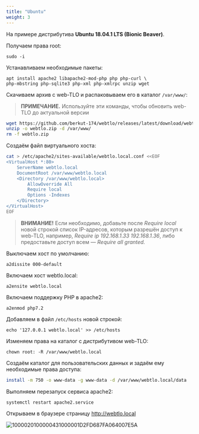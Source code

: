 ```yaml
---
title: "Ubuntu"
weight: 3
---
```


На примере дистрибутива **Ubuntu 18.04.1 LTS (Bionic Beaver)**.

Получаем права root:

`sudo -i`

Устанавливаем необходимые пакеты:
```
apt install apache2 libapache2-mod-php php php-curl \
php-mbstring php-sqlite3 php-xml php-xmlrpc unzip wget
```

Скачиваем архив с web-TLO и распаковываем его в каталог `/var/www/`:

> **ПРИМЕЧАНИЕ.** Используйте эти команды, чтобы обновить web-TLO до актуальной версии

```bash
wget https://github.com/berkut-174/webtlo/releases/latest/download/webtlo.zip
unzip -o webtlo.zip -d /var/www/
rm -f webtlo.zip
```

Создаём файл виртуального хоста:
```bash
cat > /etc/apache2/sites-available/webtlo.local.conf <<EOF
<VirtualHost *:80>
	ServerName webtlo.local
	DocumentRoot /var/www/webtlo.local
	<Directory /var/www/webtlo.local>
		AllowOverride All
		Require local
		Options -Indexes
	</Directory>
</VirtualHost>
EOF
```
> **ВНИМАНИЕ!** Если необходимо, добавьте после _Require local_ новой
> строкой список IP-адресов, которым разрешён доступ к web-TLO, например,
> _Require ip 192.168.1.33 192.168.1.36_, либо предоставьте доступ всем
> _— Require all granted._


Выключаем хост по умолчанию:

`a2dissite 000-default`

Включаем хост webtlo.local:

`a2ensite webtlo.local`

Включаем поддержку PHP в apache2:

`a2enmod php7.2`

Добавляем в файл `/etc/hosts` новой строкой:

`echo '127.0.0.1 webtlo.local' >> /etc/hosts`

Изменяем права на каталог с дистрибутивом web-TLO:

`chown root: -R /var/www/webtlo.local`

Создаём каталог для пользовательских данных и задаём ему необходимые права доступа:

```bash
install -m 750 -o www-data -g www-data -d /var/www/webtlo.local/data
```

Выполняем перезапуск сервиса apache2:

`systemctl restart apache2.service`

Открываем в браузере страницу http://webtlo.local

![1000020100000431000001D2FD687FA064007E5A](https://user-images.githubusercontent.com/1784545/81086181-d6847b80-8f00-11ea-8318-2849458b4078.png)
